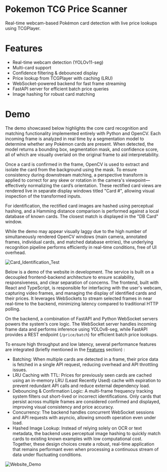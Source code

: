 # Pokemon TCG Price Scanner
Real-time webcam-based Pokémon card detection with live price lookups using TCGPlayer.

# Features
- Real-time webcam detection (YOLOv11-seg)
- Multi-card support
- Confidence filtering & debounced display
- Price lookup from TCGPlayer with caching (LRU)
- WebSocket-powered backend for fast frame streaming
- FastAPI server for efficient batch price queries
- Image hashing for robust card matching

# Demo
The demo showcased below highlights the core card recognition and matching functionality implemented entirely with Python and OpenCV. Each incoming frame is analyzed in real time by a segmentation model to determine whether any Pokémon cards are present. When detected, the model returns a bounding box, segmentation mask, and confidence score, all of which are visually overlaid on the original frame to aid interpretability.

Once a card is confirmed in the frame, OpenCV is used to extract and isolate the card from the background using the mask. To ensure consistency during downstream matching, a perspective transform is applied to correct for any skew or rotation in the camera's viewpoint—effectively normalizing the card’s orientation. These rectified card views are rendered live in separate display windows titled "Card #", allowing visual inspection of the transformed inputs.

For identification, the rectified card images are hashed using perceptual hashing, and a Hamming distance comparison is performed against a local database of known cards. The closest match is displayed in the "DB Card" window.

While the demo may appear visually laggy due to the high number of simultaneously rendered OpenCV windows (main camera, annotated frames, individual cards, and matched database entries), the underlying recognition pipeline performs efficiently in real-time conditions, free of UI overhead.

![Card_Identification_Test](media/Card_Identification_Test.gif)

Below is a demo of the website in development. The service is built on a decoupled frontend-backend architecture to ensure scalability, responsiveness, and clear separation of concerns. The frontend, built with React and TypeScript, is responsible for interfacing with the user's webcam, capturing video frames, and managing the display of identified cards and their prices. It leverages WebSockets to stream selected frames in near real-time to the backend, minimizing latency compared to traditional HTTP polling.

On the backend, a combination of FastAPI and Python WebSocket servers powers the system's core logic. The WebSocket server handles incoming frame data and performs inference using YOLOv8-seg, while FastAPI provides a REST endpoint (```/price/batch```) for efficient batch price lookups.

To ensure high throughput and low latency, several performance features are integrated (briefly mentioned in the [Features](#Features) section) :
- Batching: When multiple cards are detected in a frame, their price data is fetched in a single API request, reducing overhead and API throttling issues.
- LRU Caching with TTL: Prices for previously seen cards are cached using an in-memory LRU (Least Recently Used) cache with expiration to prevent redundant API calls and reduce external dependency load.
- Debouncing & Confirmation Logic: A multi-frame frequency tracking system filters out short-lived or incorrect identifications. Only cards that persist across multiple frames are considered confirmed and displayed, improving visual consistency and price accuracy.
- Concurrency: The backend handles concurrent WebSocket sessions and API requests with asyncio, allowing smooth operation even under load.
- Hashed Image Lookup: Instead of relying solely on OCR or text metadata, the backend uses perceptual image hashing to quickly match cards to existing known examples with low computational cost.
Together, these design choices create a robust, real-time application that remains performant even when processing a continuous stream of data under fluctuating conditions.

![Website_Demo](media/Website_Demo.gif)
